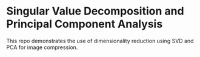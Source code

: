 # Singular Value Decomposition and Principal Component Analysis

This repo demonstrates the use of dimensionality reduction using SVD and PCA for image compression.
